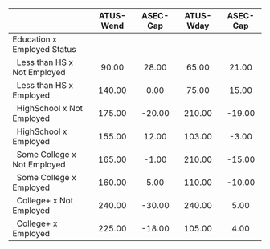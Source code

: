 
|                      |    ATUS-Wend |     ASEC-Gap |    ATUS-Wday |     ASEC-Gap |
| -------------------- | :----------: | :----------: | :----------: | :----------: |
| Education x Employed Status |              |              |              |              |
| &nbsp;&nbsp;Less than HS x Not Employed |        90.00 |        28.00 |        65.00 |        21.00 |
| &nbsp;&nbsp;Less than HS x Employed |       140.00 |         0.00 |        75.00 |        15.00 |
| &nbsp;&nbsp;HighSchool x Not Employed |       175.00 |       -20.00 |       210.00 |       -19.00 |
| &nbsp;&nbsp;HighSchool x Employed |       155.00 |        12.00 |       103.00 |        -3.00 |
| &nbsp;&nbsp;Some College x Not Employed |       165.00 |        -1.00 |       210.00 |       -15.00 |
| &nbsp;&nbsp;Some College x Employed |       160.00 |         5.00 |       110.00 |       -10.00 |
| &nbsp;&nbsp;College+ x Not Employed |       240.00 |       -30.00 |       240.00 |         5.00 |
| &nbsp;&nbsp;College+ x Employed |       225.00 |       -18.00 |       105.00 |         4.00 |

